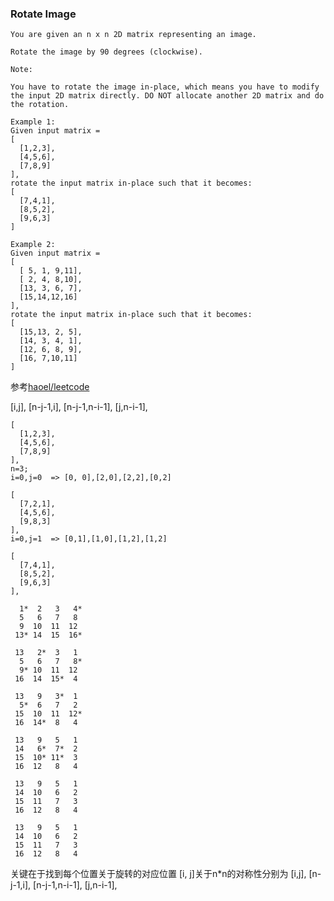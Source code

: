 ### Rotate Image

```
You are given an n x n 2D matrix representing an image.

Rotate the image by 90 degrees (clockwise).

Note:

You have to rotate the image in-place, which means you have to modify the input 2D matrix directly. DO NOT allocate another 2D matrix and do the rotation.

Example 1:
Given input matrix = 
[
  [1,2,3],
  [4,5,6],
  [7,8,9]
],
rotate the input matrix in-place such that it becomes:
[
  [7,4,1],
  [8,5,2],
  [9,6,3]
]

Example 2:
Given input matrix =
[
  [ 5, 1, 9,11],
  [ 2, 4, 8,10],
  [13, 3, 6, 7],
  [15,14,12,16]
], 
rotate the input matrix in-place such that it becomes:
[
  [15,13, 2, 5],
  [14, 3, 4, 1],
  [12, 6, 8, 9],
  [16, 7,10,11]
]
```

参考[haoel/leetcode](https://github.com/haoel/leetcode)


[i,j], [n-j-1,i], [n-j-1,n-i-1], [j,n-i-1],

```
[
  [1,2,3],
  [4,5,6],
  [7,8,9]
],
n=3;
i=0,j=0  => [0, 0],[2,0],[2,2],[0,2]

[
  [7,2,1],
  [4,5,6],
  [9,8,3]
],
i=0,j=1  => [0,1],[1,0],[1,2],[1,2]

[
  [7,4,1],
  [8,5,2],
  [9,6,3]
],

```

```
  1*  2   3   4*
  5   6   7   8 
  9  10  11  12 
 13* 14  15  16* 

 13   2*  3   1 
  5   6   7   8* 
  9* 10  11  12 
 16  14  15*  4 

 13   9   3*  1 
  5*  6   7   2 
 15  10  11  12*
 16  14*  8   4 

 13   9   5   1 
 14   6*  7*  2 
 15  10* 11*  3 
 16  12   8   4 

 13   9   5   1 
 14  10   6   2 
 15  11   7   3 
 16  12   8   4 

 13   9   5   1 
 14  10   6   2 
 15  11   7   3 
 16  12   8   4 
```

关键在于找到每个位置关于旋转的对应位置
[i, j]关于n*n的对称性分别为
[i,j], [n-j-1,i], [n-j-1,n-i-1], [j,n-i-1],
